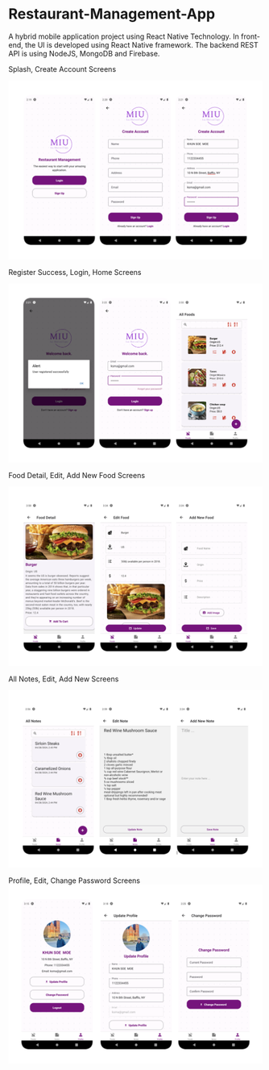 # Restaurant-Management-App

A hybrid mobile application project using React Native Technology. In front-end, the UI is developed using React Native framework. The backend REST API is using NodeJS, MongoDB and Firebase.


Splash, Create Account Screens

![alt text](screens/splash_create_acc.png)

Register Success, Login, Home Screens

![alt text](screens/register_login_home.png)

Food Detail, Edit, Add New Food Screens

![alt text](screens/detail_edit_addnew.png)


All Notes, Edit, Add New Screens

![alt text](screens/notes_edit_add.png)


Profile, Edit, Change Password Screens
![alt text](screens/profile_edit_pwdchange.png)
